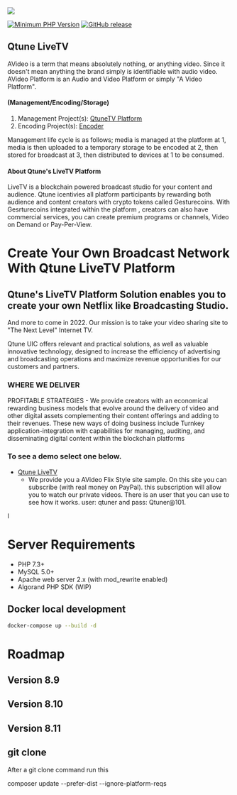 <img src="https://avideo.tube/website/assets/151/images/LiveTV.png"/>

[![Minimum PHP Version](https://img.shields.io/badge/php-%3E%3D%207.3-8892BF.svg?style=flat-square)](https://php.net/)
[![GitHub release](https://img.shields.io/github/v/release/WWBN/AVideo)](https://github.com/WWBN/AVideo/releases)

## Qtune LiveTV
AVideo is a term that means absolutely nothing, or anything video. Since it doesn't mean anything the brand simply is identifiable with audio video. AVideo Platform is an Audio and Video Platform or simply "A Video Platform".



#### (Management/Encoding/Storage)
1. Management Project(s): <a href="http://tv.qtune.io" class="" target="_blank">QtuneTV Platform</a>
1. Encoding Project(s): <a href="https://github.com/TommyTeaVee/Encoder" class="" target="_blank"> Encoder</a>

Management life cycle is as follows; media is managed at the platform at 1, media is then uploaded to a temporary storage to be encoded at 2, then stored for broadcast at 3, then distributed to devices at 1 to be consumed.

#### About Qtune's LiveTV Platform
LiveTV is a blockchain powered broadcast studio for your content and audience. Qtune icentivies all platform participants by rewarding both audience and content creators with crypto tokens called Gesturecoins. With Gesrturecoins integrated within the platform , creators can also have commercial services, you can create premium programs or channels, Video on Demand or Pay-Per-View. 


# Create Your Own Broadcast Network With Qtune LiveTV Platform

## Qtune's LiveTV Platform  Solution enables you to create your own Netflix like Broadcasting Studio. 
And more to come in 2022. Our mission is to take your video sharing site to "The Next Level" Internet TV.

Qtune UIC offers relevant and practical solutions, as well as valuable innovative technology, designed to increase the efficiency of advertising and broadcasting operations and maximize revenue opportunities for our customers and partners.

### WHERE WE DELIVER
PROFITABLE STRATEGIES - We provide creators with an economical rewarding business models that evolve around the delivery of video and other digital assets complementing their content offerings and adding to their revenues. These new ways of doing business include Turnkey application-integration with capabilities for managing, auditing, and disseminating digital content within the blockchain platforms

### To see a demo select one below.
* <a href="https://tv.qtune.io/" target="_blank">Qtune LiveTV</a>
  - We provide you a AVideo Flix Style site sample. On this site you can subscribe (with real money on PayPal). this subscription will allow you to watch our private videos. There is an user that you can use to see how it works. user: qtuner and pass: Qtuner@101.


I 
# Server Requirements


- PHP 7.3+
- MySQL 5.0+
- Apache web server 2.x (with mod_rewrite enabled)
- Algorand PHP SDK (WIP)

## Docker local development

```bash
docker-compose up --build -d
```

# Roadmap

## Version 8.9

## Version 8.10

## Version 8.11

## git clone

After a git clone command run this 

composer update --prefer-dist --ignore-platform-reqs
